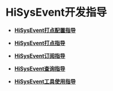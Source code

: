 # HiSysEvent开发指导<a name="ZH-CN_TOPIC_0000001195021448"></a>

-   **[HiSysEvent打点配置指导](subsys-dfx-hisysevent-write-config.md)**

-   **[HiSysEvent打点指导](subsys-dfx-hisysevent-write.md)**

-   **[HiSysEvent订阅指导](subsys-dfx-hisysevent-read.md)**

-   **[HiSysEvent查询指导](subsys-dfx-hisysevent-select.md)**

-   **[HiSysEvent工具使用指导](subsys-dfx-hisysevent-tool.md)**